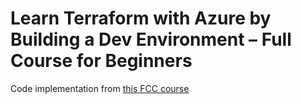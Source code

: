 # Learn Terraform with Azure by Building a Dev Environment – Full Course for Beginners

Code implementation from [this FCC course](https://www.youtube.com/watch?v=V53AHWun17s)